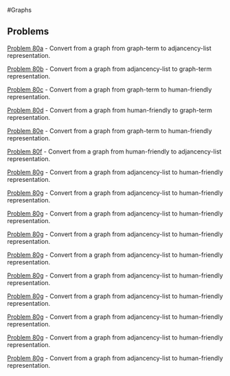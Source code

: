 #Graphs

## Problems

[Problem 80a](p/p80a.md) - Convert from a graph from graph-term to adjancency-list representation. 

[Problem 80b](p/p80b.md) - Convert from a graph from adjancency-list to graph-term representation.

[Problem 80c](p/p80c.md) - Convert from a graph from graph-term to human-friendly representation.

[Problem 80d](p/p80d.md) - Convert from a graph from  human-friendly to graph-term representation.

[Problem 80e](p/p80e.md) - Convert from a graph from graph-term to  human-friendly representation.

[Problem 80f](p/p80f.md) - Convert from a graph from human-friendly to  adjancency-list  representation.

[Problem 80g](p/p80g.md) - Convert from a graph from  adjancency-list to human-friendly representation.

[Problem 80g](p/p80g.md) - Convert from a graph from adjancency-list to human-friendly representation.

[Problem 80g](p/p80g.md) - Convert from a graph from adjancency-list to human-friendly representation.

[Problem 80g](p/p80g.md) - Convert from a graph from adjancency-list to human-friendly representation.

[Problem 80g](p/p80g.md) - Convert from a graph from adjancency-list to human-friendly representation.

[Problem 80g](p/p80g.md) - Convert from a graph from adjancency-list to human-friendly representation.

[Problem 80g](p/p80g.md) - Convert from a graph from adjancency-list to human-friendly representation.

[Problem 80g](p/p80g.md) - Convert from a graph from adjancency-list to human-friendly representation.

[Problem 80g](p/p80g.md) - Convert from a graph from adjancency-list to human-friendly representation.

[Problem 80g](p/p80g.md) - Convert from a graph from adjancency-list to human-friendly representation.
